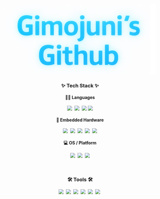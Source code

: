<p align="center">
  <img src="./images/title.png" width="500"/>
</p>

<h3 align="center">✨ Tech Stack ✨</h3>

<!-- 🧑‍💻 Languages -->
<h4 align="center">🧑‍💻 Languages</h4>
<div align="center">
  <img src="https://img.shields.io/badge/C-A8B9CC.svg?style=for-the-badge&logo=c&logoColor=white" />&nbsp
  <img src="https://img.shields.io/badge/C++-00599C.svg?style=for-the-badge&logo=c%2B%2B&logoColor=white" />&nbsp
  <img src="https://img.shields.io/badge/Python-3670A0?style=for-the-badge&logo=python&logoColor=ffdd54" />
  <img src="https://img.shields.io/badge/SQL-4479A1?style=for-the-badge&logo=postgresql&logoColor=white" />
</div>

<!-- 🔌 Embedded Hardware -->
<h4 align="center">🔌 Embedded Hardware</h4>
<div align="center">
  <img src="https://img.shields.io/badge/Infineon-005BAC?style=for-the-badge&logo=infineon&logoColor=white" />&nbsp
  <img src="https://img.shields.io/badge/Arduino-00979D?style=for-the-badge&logo=arduino&logoColor=white" />&nbsp
  <img src="https://img.shields.io/badge/ESP32-3C3C3C?style=for-the-badge&logo=espressif&logoColor=white" />&nbsp
  <img src="https://img.shields.io/badge/STM32-041E42?style=for-the-badge&logo=stmicroelectronics&logoColor=white" />&nbsp
  <img src="https://img.shields.io/badge/RaspberryPi-C51A4A?style=for-the-badge&logo=raspberrypi&logoColor=white" />
</div>

<!-- 🧠 AI / CV -->
<!-- <h4 align="center">🧠 AI / CV</h4>
<div align="center">
  <img src="https://img.shields.io/badge/OpenCV-5C3EE8?style=for-the-badge&logo=opencv&logoColor=white" />&nbsp
  <img src="https://img.shields.io/badge/PyTorch-EE4C2C?style=for-the-badge&logo=pytorch&logoColor=white" />
</div> -->

<!-- 💻 OS / Platform -->
<h4 align="center">💻 OS / Platform</h4>
<div align="center">
  <img src="https://img.shields.io/badge/Linux-FCC624?style=for-the-badge&logo=linux&logoColor=black" />&nbsp
  <img src="https://img.shields.io/badge/Ubuntu-E95420?style=for-the-badge&logo=ubuntu&logoColor=white" />&nbsp
  <img src="https://img.shields.io/badge/ROS-22314E?style=for-the-badge&logo=ros&logoColor=white" />
</div>


<br>
<br>

<!-- 🛠 Tools -->
<h3 align="center">🛠 Tools 🛠</h3>
<div align="center">
  <img src="https://img.shields.io/badge/GitLab-FC6D26?style=for-the-badge&logo=gitlab&logoColor=white" />&nbsp
  <img src="https://img.shields.io/badge/Gerrit-F0F0F0?style=for-the-badge&logo=gerrit&logoColor=000000" />&nbsp
  <img src="https://img.shields.io/badge/Jira-0052CC?style=for-the-badge&logo=jira&logoColor=white" />&nbsp
  <img src="https://img.shields.io/badge/Notion-000000?style=for-the-badge&logo=notion&logoColor=white" />&nbsp
  <img src="https://img.shields.io/badge/Discord-5865F2?style=for-the-badge&logo=discord&logoColor=white" />&nbsp
  <img src="https://img.shields.io/badge/VSCode-007ACC?style=for-the-badge&logo=visual-studio-code&logoColor=white" />&nbsp

</div>



<br>



<!--
**kimhojun2/kimhojun2** is a ✨ _special_ ✨ repository because its `README.md` (this file) appears on your GitHub profile.

Here are some ideas to get you started:

- 🔭 I’m currently working on ...
- 🌱 I’m currently learning ...
- 👯 I’m looking to collaborate on ...
- 🤔 I’m looking for help with ...
- 💬 Ask me about ...
- 📫 How to reach me: ...
- 😄 Pronouns: ...
- ⚡ Fun fact: ...
-->
